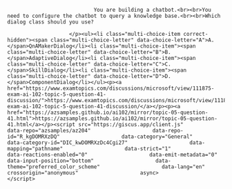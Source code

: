 <p class="card-text">
							
								You are building a chatbot.<br><br>You need to configure the chatbot to query a knowledge base.<br><br>Which dialog class should you use?
							
						</p><ul><li class="multi-choice-item correct-hidden"><span class="multi-choice-letter" data-choice-letter="A">A.</span>QnAMakerDialog</li><li class="multi-choice-item"><span class="multi-choice-letter" data-choice-letter="B">B.</span>AdaptiveDialog</li><li class="multi-choice-item"><span class="multi-choice-letter" data-choice-letter="C">C.</span>SkillDialog</li><li class="multi-choice-item"><span class="multi-choice-letter" data-choice-letter="D">D.</span>ComponentDialog</li></ul><p><a href="https://www.examtopics.com/discussions/microsoft/view/111875-exam-ai-102-topic-5-question-41-discussion/">https://www.examtopics.com/discussions/microsoft/view/111875-exam-ai-102-topic-5-question-41-discussion/</a></p><p><a href="https://azsamples.github.io/ai102/mirror/topic-05-question-41.html">https://azsamples.github.io/ai102/mirror/topic-05-question-41.html</a></p><script src="https://giscus.app/client.js"                    data-repo="azsamples/az204"                    data-repo-id="R_kgDOMRXzDQ"                    data-category="General"                    data-category-id="DIC_kwDOMRXzDc4Cgi27"                    data-mapping="pathname"                    data-strict="1"                    data-reactions-enabled="0"                    data-emit-metadata="0"                    data-input-position="bottom"                    data-theme="preferred_color_scheme"                    data-lang="en"                    crossorigin="anonymous"                    async>                    </script>